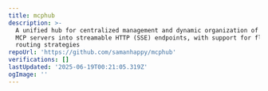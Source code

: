 ```yaml
---
title: mcphub
description: >-
  A unified hub for centralized management and dynamic organization of multiple
  MCP servers into streamable HTTP (SSE) endpoints, with support for flexible
  routing strategies
repoUrl: 'https://github.com/samanhappy/mcphub'
verifications: []
lastUpdated: '2025-06-19T00:21:05.319Z'
ogImage: ''
---
```


